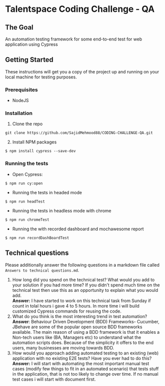 # Talentspace Coding Challenge - QA

## The Goal
An automation testing framework for some end-to-end test for web application using Cypress


## Getting Started
These instructions will get you a copy of the project up and running on your local machine for testing purposes.
### Prerequisites
- NodeJS

### Installation
1. Clone the repo
```
git clone https://github.com/SajidMehmood88/CODING-CHALLENGE-QA.git
```
2. Install NPM packages
```
$ npm install cypress --save-dev
```
### Running the tests
- Open Cypress:
```
$ npm run cy:open
```
- Running the tests in headed mode
```
$ npm run headTest
```
- Running the tests in headless mode with chrome
```
$ npm run chromeTest
```
- Running the with recorded dashboard and mochawesome report
```
$ npm run recordDashBoardTest
```

## Technical questions
Please additionally answer the following questions in a markdown file called `Answers to technical questions.md`.

1. How long did you spend on the technical test? What would you add to your solution if you had more time? If you didn't spend much time on the technical test then use this as an opportunity to explain what you would add.\
**Answer:** I have started to work on this technical task from Sunday if count in tolal hours i gave 4 to 5 hours. In more time i will build customized Cypress commands for reusing the code.
3. What do you think is the most interesting trend in test automation?\
**Answer**: Behaviour Driven Development (BDD) Frameworks- Cucumber, JBehave are some of the popular open source BDD frameworks available. The main reason of using a BDD framework is that it enables a Non-tech users like (BA, Managers etc) to understand what the automation scripts does. Because of the simplicity it offers to the end users, many businesses are moving towards BDD.
3. How would you approach adding automated testing to an existing (web) application with no existing E2E tests? Have you ever had to do this?\
**Answer:** I will start with automating the most important manual test cases (modify few things to fit in an automated scenario) that tests stuff in the application, that is not too likely to change over time. If no manual test cases i will start with document first.

